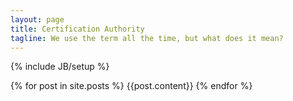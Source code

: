 ```yaml
---
layout: page
title: Certification Authority
tagline: We use the term all the time, but what does it mean?
---
```

{% include JB/setup %}

<div class="posts">
  {% for post in site.posts %}
    {{post.content}}
  {% endfor %}
</div>

